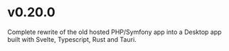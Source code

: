 # v0.20.0

Complete rewrite of the old hosted PHP/Symfony app into a Desktop app built with Svelte, Typescript, Rust and Tauri.
